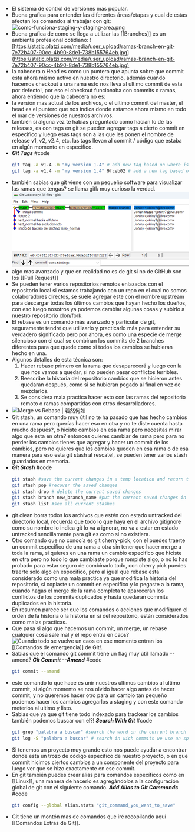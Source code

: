 - El sistema de control de versiones mas popular.
- Buena grafica para entender las diferentes áreas/etapas y cual de estas afectan los comandos al trabajar con git:
  ![como-funciona-staging-y-staging-area.png](https://static.platzi.com/media/user_upload/estados-git-0acb84f7-5080-4098-99d9-59012a3b8e86-e5b46dbb-9bab-4d7c-aa74-c055ffcde639.jpg)
- Buena grafica de como se llega a utilizar las [[Branches]] es un ambiente profesional cotidiano:
  ![https://static.platzi.com/media/user_upload/ramas-branch-en-git-7e72b407-90cc-4b90-8de1-738b155764eb.jpg](https://static.platzi.com/media/user_upload/ramas-branch-en-git-7e72b407-90cc-4b90-8de1-738b155764eb.jpg)
- la cabecera o Head es como un puntero que apunta sobre que commit esta ahora mismo activo en nuestro directorio, además cuando hacemos checkout a una rama esto nos lleva al ultimo commit de esta por defecto!, por eso el checkout funcionaba con commits o ramas, ahora entiendo que la cabecera no es:
- la versión mas actual de los archivos, o el ultimo commit del master, el head es el puntero que nos indica donde estamos ahora mismo en todo el mar de versiones de nuestros archivos.
- también si alguna vez te habías preguntado como hacían lo de las releases, es con tags en git se pueden agregar tags a cierto commit en especifico y luego esas tags son a las que les ponen el nombre de release v1, v2, v2.4, etc. las tags llevan al commit / código que estaba en algún momento en especifico.
- ***Git Tags*** #code
  ```bash
  git tag -a v1.4 -m "my version 1.4" # add new tag based on where is the head
  git tag -a v1.4 -m "my version 1.4" 9fceb02 # add a new tag based on the commit that is passed as a reference
  ```
- también sabias que git viene con un pequeño software para visualizar las ramas que tengas? se llama gitk muy curioso la verdad.
  ![image.png](../assets/image_1678232568990_0.png)
- algo mas avanzado y que en realidad no es de git si no de GitHub son los [[Pull Request]]
- Se pueden tener varios repositorios remotos enlazados con el repositorio local si estamos trabajando con un repo en el cual no somos colaboradores directos, se suele agregar este con el nombre upstream para descargar todas los últimos cambios que hayan hecho los dueños, con eso luego nosotros ya podemos cambiar algunas cosas y subirlo a nuestro repositorio clon/fork.
- El rebase es un comando más avanzado y particular de git, seguramente tendré que utilizarlo y practicarlo más para entender su verdadero significado pero por ahora, es como una especie de merge silencioso con el cual se combinan los commits de 2 branches diferentes para que quede como si todos los cambios se hubieran hecho en una.
- Algunos detalles de esta técnica son:
  1. Hacer rebase primero en la rama que desaparecerá y luego con la que nos vamos a quedar, si no pueden pasar conflictos terribles.
  2. Reescribe la historia del repositorio cambios que se hicieron antes quedaran después, como si se hubieran pegado al final en vez de mezclarlos. 
  3.  Se considera mala practica hacer esto con las ramas del repositorio remoto o ramas compartidas con otros desarrolladores.
- ![Merge vs Rebase | 若然何如](https://iangeli.com/assets/postAssets/2019/15690329542407.jpg)
- Git stash, un comando muy útil no te ha pasado que has hecho cambios en una rama pero querías hacer eso en otra y no te diste cuenta hasta mucho después?, o hiciste cambios en esa rama pero necesitas mirar algo que esta en otra? entonces quieres cambiar de rama pero para no perder los cambios tienes que agregar y hacer un commit de los cambios, pero no quieres que los cambios queden en esa rama o de esa manera para eso esta git stash al rescate!, se pueden tener varios stash guardados en memoria.
- ***Git Stash*** #code
  ```bash
  git stash #save the current changes in a temp location and return the working directory to the latest branch commit
  git stash pop #recover the asved changes
  git stash drop # delete the current saved changes
  git stash branch new_branch_name #put the current saved changes in a new branch
  git stash list #see all current stashes
  ```
- git clean borra todos los archivos que estén con estado untracked del directorio local, recuerda que todo lo que haya en el archivo gitignore como su nombre lo indica git lo va a ignorar, no va a estar en estado untracked sencillamente para git es como si no existiera.
- Otro comando que no conocía es git cherry-pick, con el puedes traerte un commit especifico de una rama a otra sin tener que hacer merge a toda la rama, si quieres en una rama un cambio especifico que hiciste en otra pero no todo lo que cambiaste porque rompiste algo, o no lo has probado para estar seguro de combinarlo todo, con cherry pick puedes traerte solo algo en especifico, pero al igual que rebase esta considerado como una mala practica ya que modifica la historia del repositorio, si copiaste un commit en especifico y lo pegaste a la rama, cuando hagas el merge de la rama completa te aparecerán los conflictos de los commits duplicados y hasta quedaran commits duplicados en la historia.
- En resumen parece ser que los comandos o acciones que modifiquen el orden de la historia o la historia en si del repositorio, están considerados como malas practicas.
- Que pasa si algo que hacemos un commit, un merge, un rebase cualquier cosa sale mal y el repo entra en caos?
  ![Cuando todo se vuelve un caos](https://th.bing.com/th/id/R.d05bbb57e2ec2bbba9246a29b0697261?rik=Hu9mMhwn%2b8m4SA&pid=ImgRaw&r=0)
  en ese momento entran los [[Comandos de emergencia]] de Git!.
- Sabias que el comando git commit tiene un flag muy útil llamado --amend?
  ***Git Commit --Amend*** #code
  ```bash
  git commit --amend
  ```
- este comando lo que hace es unir nuestros últimos cambios al ultimo commit, si algún momento se nos olvido hacer algo antes de hacer commit, y no queremos hacer otro para un cambio tan pequeño podemos hacer los cambios agregarlos a staging y con este comando meterlos al ultimo y listo.
- Sabias que ya que git tiene todo indexado para trackear los cambios también podemos buscar con el?!
  ***Search With Git*** #code
  ```bash
  git grep "palabra a buscar" #search the word on the current branch files
  git log -S "palabra a buscar" # search in wich commits we use an specific word
  ```
- Si tenemos un proyecto muy grande esto nos puede ayudar a encontrar donde esta un trozo de código específico de nuestro proyecto, o en que commit hicimos ciertos cambios a un componente del proyecto para luego ver que se hizo exactamente en ese commit.
- En git también puedes crear alias para comandos específicos como en [[Linux]], una manera de hacerlo es agregándolos a la configuración global de git con el siguiente comando.
  ***Add Alias to Git Commands*** #code
  ```bash
  git config --global alias.stats "git_command_you_want_to_save"
  ```
- Git tiene un montón mas de comandos que iré recopilando aquí [[Comandos Extras de Git]].